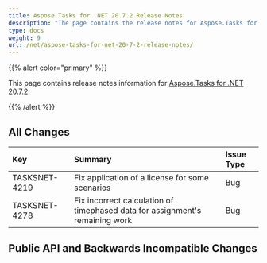 ```yaml
---
title: Aspose.Tasks for .NET 20.7.2 Release Notes
description: "The page contains the release notes for Aspose.Tasks for .NET 20.7.2."
type: docs
weight: 9
url: /net/aspose-tasks-for-net-20-7-2-release-notes/
---
```


{{% alert color="primary" %}}

This page contains release notes information for [Aspose.Tasks for .NET 20.7.2](https://downloads.aspose.com/tasks/net/new-releases/-aspose.tasks-for-.net-20.7.2/).

{{% /alert %}}
## **All Changes**

|**Key**|**Summary**|**Issue Type**|
| :- | :- | :- |
|TASKSNET-4219|Fix application of a license for some scenarios |Bug|
|TASKSNET-4278|Fix incorrect calculation of timephased data for assignment's remaining work |Bug |

## **Public API and Backwards Incompatible Changes**
